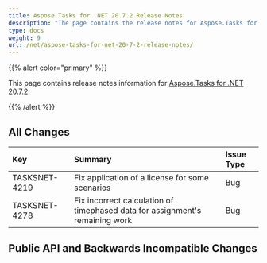 ```yaml
---
title: Aspose.Tasks for .NET 20.7.2 Release Notes
description: "The page contains the release notes for Aspose.Tasks for .NET 20.7.2."
type: docs
weight: 9
url: /net/aspose-tasks-for-net-20-7-2-release-notes/
---
```


{{% alert color="primary" %}}

This page contains release notes information for [Aspose.Tasks for .NET 20.7.2](https://downloads.aspose.com/tasks/net/new-releases/-aspose.tasks-for-.net-20.7.2/).

{{% /alert %}}
## **All Changes**

|**Key**|**Summary**|**Issue Type**|
| :- | :- | :- |
|TASKSNET-4219|Fix application of a license for some scenarios |Bug|
|TASKSNET-4278|Fix incorrect calculation of timephased data for assignment's remaining work |Bug |

## **Public API and Backwards Incompatible Changes**
